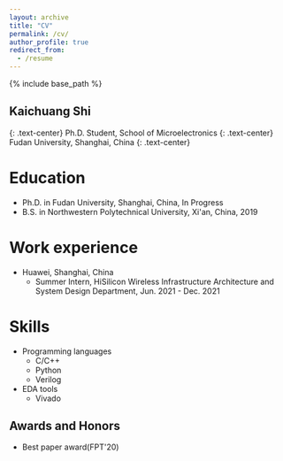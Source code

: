 ```yaml
---
layout: archive
title: "CV"
permalink: /cv/
author_profile: true
redirect_from:
  - /resume
---
```


{% include base_path %}

## Kaichuang Shi
{: .text-center}
Ph.D. Student,  School of Microelectronics
{: .text-center}
Fudan University, Shanghai, China
{: .text-center}

Education
======
* Ph.D. in Fudan University, Shanghai, China, In Progress
* B.S. in Northwestern Polytechnical University, Xi'an, China, 2019

Work experience
======
* Huawei, Shanghai, China
  * Summer Intern, HiSilicon Wireless Infrastructure Architecture and System Design Department, Jun. 2021 - Dec. 2021 
 
Skills
======
* Programming languages
  * C/C++ 
  * Python 
  * Verilog 
* EDA tools
  * Vivado

Awards and Honors
------
* Best paper award(FPT'20)


